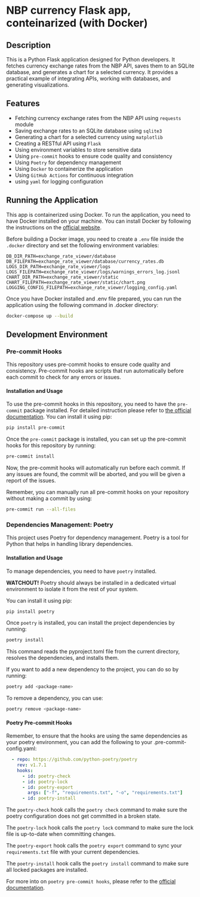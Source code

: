 # NBP currency Flask app, conteinarized (with Docker)

## Description
This is a Python Flask application designed for Python developers. It fetches currency exchange rates from the NBP API, saves them to an SQLite database, and generates a chart for a selected currency. It provides a practical example of integrating APIs, working with databases, and generating visualizations.

## Features

- Fetching currency exchange rates from the NBP API using `requests` module
- Saving exchange rates to an SQLite database using `sqlite3`
- Generating a chart for a selected currency using `matplotlib`
- Creating a RESTful API using `Flask`
- Using environment variables to store sensitive data
- Using `pre-commit` hooks to ensure code quality and consistency
- Using `Poetry` for dependency management
- Using `Docker` to containerize the application
- Using `GitHub Actions` for continuous integration
- using `yaml` for logging configuration


## Running the Application

This app is containerized using Docker. To run the application, you need to have Docker installed on your machine. You can install Docker by following the instructions on the [official website](https://docs.docker.com/get-docker/).

Before building a Docker image, you need to create a `.env` file inside the `.docker` directory and set the following environment variables:
```
DB_DIR_PATH=exchange_rate_viewer/database
DB_FILEPATH=exchange_rate_viewer/database/currency_rates.db
LOGS_DIR_PATH=exchange_rate_viewer/logs
LOGS_FILEPATH=exchange_rate_viewer/logs/warnings_errors_log.jsonl
CHART_DIR_PATH=exchange_rate_viewer/static
CHART_FILEPATH=exchange_rate_viewer/static/chart.png
LOGGING_CONFIG_FILEPATH=exchange_rate_viewer/logging_config.yaml
```


Once you have Docker installed and .env file prepared, you can run the application using the following command in .docker directory:

```bash
docker-compose up --build
```




## Development Environment

### Pre-commit Hooks

This repository uses pre-commit hooks to ensure code quality and consistency. Pre-commit hooks are scripts that run automatically before each commit to check for any errors or issues.

#### Installation and Usage

To use the pre-commit hooks in this repository, you need to have the `pre-commit` package installed. For detailed instruction please refer to [the official documentation](https://python-poetry.org/docs/#installation).
You can install it using pip:

```bash
pip install pre-commit
```

Once the `pre-commit` package is installed, you can set up the pre-commit hooks for this repository by running:

```bash
pre-commit install
```

Now, the pre-commit hooks will automatically run before each commit. If any issues are found, the commit will be aborted, and you will be given a report of the issues.

Remember, you can manually run all pre-commit hooks on your repository without making a commit by using:

```bash
pre-commit run --all-files
```


### Dependencies Management: Poetry

This project uses Poetry for dependency management. Poetry is a tool for Python that helps in handling library dependencies.

#### Installation and Usage

To manage dependencies, you need to have `poetry` installed.

**WATCHOUT!** Poetry should always be installed in a dedicated virtual environment to isolate it from the rest of your system.

You can install it using pip:

```bash
pip install poetry
```

Once `poetry` is installed, you can install the project dependencies by running:

```bash
poetry install
```

This command reads the pyproject.toml file from the current directory, resolves the dependencies, and installs them.

If you want to add a new dependency to the project, you can do so by running:

```bash
poetry add <package-name>
```

To remove a dependency, you can use:

```bash
poetry remove <package-name>
```

#### Poetry Pre-commit Hooks

Remember, to ensure that the hooks are using the same dependencies as your poetry environment, you can add the following to your .pre-commit-config.yaml:

```yaml
  - repo: https://github.com/python-poetry/poetry
    rev: v1.7.1
    hooks:
      - id: poetry-check
      - id: poetry-lock
      - id: poetry-export
        args: ["-f", "requirements.txt", "-o", "requirements.txt"]
      - id: poetry-install
```

The `poetry-check` hook calls the `poetry check` command to make sure the poetry configuration does not get committed in a broken state.

The `poetry-lock` hook calls the `poetry lock` command to make sure the lock file is up-to-date when committing changes.

The `poetry-export` hook calls the `poetry export` command to sync your `requirements.txt` file with your current dependencies.

The `poetry-install` hook calls the `poetry install` command to make sure all locked packages are installed.

For more into on `poetry pre-commit hooks`, please refer to the [official documentation](https://python-poetry.org/docs/master/pre-commit-hooks/).
